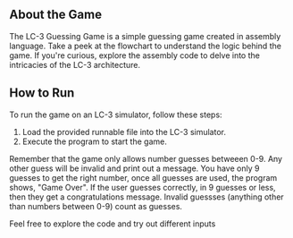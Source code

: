 ## About the Game
The LC-3 Guessing Game is a simple guessing game created in assembly language. Take a peek at the flowchart to understand the logic behind the game. If you're curious, explore the assembly code to delve into the intricacies of the LC-3 architecture.

## How to Run
To run the game on an LC-3 simulator, follow these steps:
1. Load the provided runnable file into the LC-3 simulator.
2. Execute the program to start the game.

Remember that the game only allows number guesses betweeen 0-9. Any other guess will be invalid and print out a message. You have only 9 guesses to get the right number, once all guesses are used, the program shows, "Game Over". If the user guesses correctly, in 9 guesses or less, then they get a congratulations message. Invalid guessses (anything other than numbers between 0-9) count as guesses. 

Feel free to explore the code and try out different inputs
